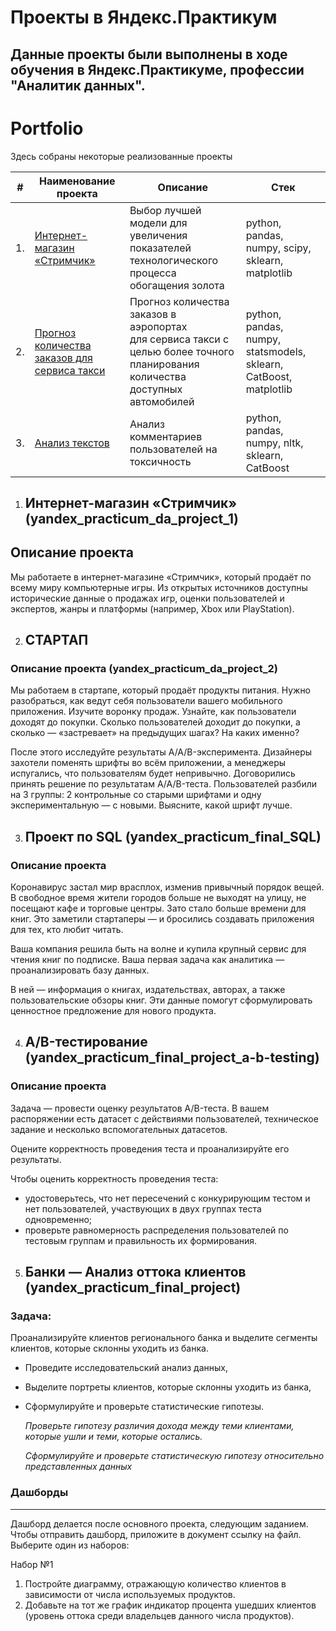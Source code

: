 # Проекты в Яндекс.Практикум
## Данные проекты были выполнены в ходе обучения в Яндекс.Практикуме, профессии "Аналитик данных".


# Portfolio

Здесь собраны некоторые реализованные проекты

| #    | Наименование проекта                | Описание                                                     | Стек                                                         |
| ---- | ------------------------------------------------------------ | ------------------------------------------------------------ | ------------------------------------------------------------ |
| 1.   | [Интернет-магазин «Стримчик»]([https://github.com/aq2003/Portfolio/tree/main/Gold%20Recovery](https://github.com/ishunkinsa/yandex_practicum_DA/tree/main/yandex_practicum_da_project_1)) | Выбор лучшей модели для увеличения <br/>показателей технологического процесса <br/>обогащения золота | python, pandas, numpy, scipy, sklearn, matplotlib       |
| 2.   | [Прогноз количества заказов для сервиса такси](https://github.com/aq2003/Portfolio/tree/main/Taxi%20Service) | Прогноз количества заказов в аэропортах <br/>для сервиса такси с целью более точного планирования количества доступных <br/>автомобилей | python, pandas, numpy, statsmodels, sklearn, CatBoost, matplotlib |
| 3.   | [Анализ текстов](https://github.com/aq2003/Portfolio/tree/main/Analyzing%20Texts) | Анализ комментариев пользователей на токсичность             | python, pandas, numpy, nltk, sklearn, CatBoost |

1. Интернет-магазин «Стримчик» (yandex_practicum_da_project_1)
   -----
## Описание проекта
Мы работаете в интернет-магазине «Стримчик», который продаёт по всему миру компьютерные игры. 
Из открытых источников доступны исторические данные о продажах игр, оценки пользователей и экспертов, жанры и платформы 
(например, Xbox или PlayStation). 

2. СТАРТАП
   ----

### Описание проекта (yandex_practicum_da_project_2)
Мы работаем в стартапе, который продаёт продукты питания. Нужно разобраться, как ведут себя пользователи вашего мобильного приложения. 
Изучите воронку продаж. Узнайте, как пользователи доходят до покупки. 
Сколько пользователей доходит до покупки, а сколько — «застревает» на предыдущих шагах? На каких именно?

После этого исследуйте результаты A/A/B-эксперимента. 
Дизайнеры захотели поменять шрифты во всём приложении, а менеджеры испугались, что пользователям будет непривычно.
Договорились принять решение по результатам A/A/B-теста. Пользователей разбили на 3 группы: 2 контрольные со старыми шрифтами и одну экспериментальную — с новыми. Выясните, какой шрифт лучше.

3. Проект по SQL (yandex_practicum_final_SQL)
   ----
### Описание проекта
   Коронавирус застал мир врасплох, изменив привычный порядок вещей. 
В свободное время жители городов больше не выходят на улицу, не посещают кафе и торговые центры.
Зато стало больше времени для книг. Это заметили стартаперы — и бросились создавать приложения для тех, кто любит читать.

Ваша компания решила быть на волне и купила крупный сервис для чтения книг по подписке. Ваша первая задача как аналитика — проанализировать базу данных.

В ней — информация о книгах, издательствах, авторах, а также пользовательские обзоры книг. Эти данные помогут сформулировать ценностное предложение для нового продукта.

4. A/B-тестирование (yandex_practicum_final_project_a-b-testing)
   ----
### Описание проекта
   Задача — провести оценку результатов A/B-теста. В вашем распоряжении есть датасет с действиями пользователей, техническое задание и несколько вспомогательных датасетов.

Оцените корректность проведения теста и проанализируйте его результаты.

Чтобы оценить корректность проведения теста:
- удостоверьтесь, что нет пересечений с конкурирующим тестом и нет пользователей, участвующих в двух группах теста одновременно;
- проверьте равномерность распределения пользователей по тестовым группам и правильность их формирования.

5. Банки — Анализ оттока клиентов (yandex_practicum_final_project) 
   ----
### Задача:

Проанализируйте клиентов регионального банка и выделите сегменты клиентов, которые склонны уходить из банка.

- Проведите исследовательский анализ данных,
- Выделите портреты клиентов, которые склонны уходить из банка,
- Сформулируйте и проверьте статистические гипотезы.
    
    *Проверьте гипотезу различия дохода между теми клиентами, которые ушли и теми, которые остались.*
    
    *Сформулируйте и проверьте статистическую гипотезу относительно представленных данных*
### Дашборды
---------------
Дашборд делается после основного проекта, следующим заданием. 
Чтобы отправить дашборд, приложите в документ ссылку на файл. Выберите один из наборов:

Набор №1

1. Постройте диаграмму, отражающую количество клиентов в зависимости от числа используемых продуктов.
2. Добавьте на тот же график индикатор процента ушедших клиентов (уровень оттока среди владельцев данного числа продуктов).
